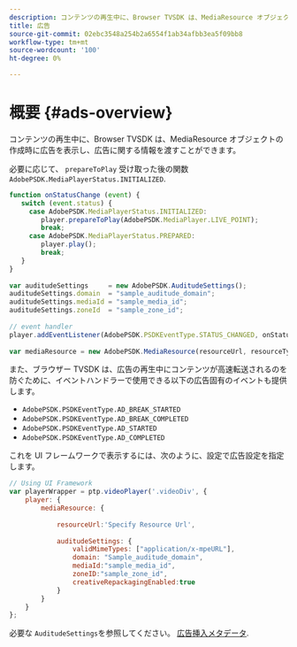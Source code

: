```yaml
---
description: コンテンツの再生中に、Browser TVSDK は、MediaResource オブジェクトの作成時に広告を表示し、広告に関する情報を渡すことができます。
title: 広告
source-git-commit: 02ebc3548a254b2a6554f1ab34afbb3ea5f09bb8
workflow-type: tm+mt
source-wordcount: '100'
ht-degree: 0%

---
```


# 概要 {#ads-overview}

コンテンツの再生中に、Browser TVSDK は、MediaResource オブジェクトの作成時に広告を表示し、広告に関する情報を渡すことができます。

必要に応じて、 `prepareToPlay` 受け取った後の関数 `AdobePSDK.MediaPlayerStatus.INITIALIZED`.

```js
function onStatusChange (event) { 
   switch (event.status) { 
     case AdobePSDK.MediaPlayerStatus.INITIALIZED: 
        player.prepareToPlay(AdobePSDK.MediaPlayer.LIVE_POINT); 
        break; 
     case AdobePSDK.MediaPlayerStatus.PREPARED: 
        player.play(); 
        break; 
   } 
} 
 
var auditudeSettings     = new AdobePSDK.AuditudeSettings(); 
auditudeSettings.domain  = "sample_auditude_domain"; 
auditudeSettings.mediaId = "sample_media_id"; 
auditudeSettings.zoneId  = "sample_zone_id"; 
 
// event handler 
player.addEventListener(AdobePSDK.PSDKEventType.STATUS_CHANGED, onStatusChange); 
 
var mediaResource = new AdobePSDK.MediaResource(resourceUrl, resourceType, auditudeSettings, false);
```

また、ブラウザー TVSDK は、広告の再生中にコンテンツが高速転送されるのを防ぐために、イベントハンドラーで使用できる以下の広告固有のイベントも提供します。

* `AdobePSDK.PSDKEventType.AD_BREAK_STARTED`
* `AdobePSDK.PSDKEventType.AD_BREAK_COMPLETED`
* `AdobePSDK.PSDKEventType.AD_STARTED`
* `AdobePSDK.PSDKEventType.AD_COMPLETED`

これを UI フレームワークで表示するには、次のように、設定で広告設定を指定します。

```js
// Using UI Framework 
var playerWrapper = ptp.videoPlayer('.videoDiv', { 
    player: { 
        mediaResource: { 
 
            resourceUrl:'Specify Resource Url', 
 
            auditudeSettings: { 
                validMimeTypes: ["application/x-mpeURL"], 
                domain: "Sample_auditude_domain", 
                mediaId:"sample_media_id", 
                zoneID:"sample_zone_id", 
                creativeRepackagingEnabled:true 
            } 
        } 
    } 
}; 
```

必要な `AuditudeSettings`を参照してください。 [広告挿入メタデータ](../../ad-insertion/ad-insertion-metadata/c-psdk-browser-tvsdk-2.4-ad-insertion-metadata.md).

